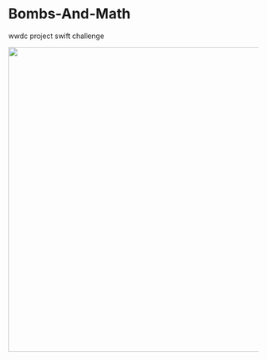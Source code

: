 # Bombs-And-Math
wwdc project swift challenge

<img height="614" width="674" src="https://media.discordapp.net/attachments/1108011461999079467/1114990786405220352/Captura_de_Tela_2023-06-04_as_15.55.04.png?width=864&height=936" >
</div>
